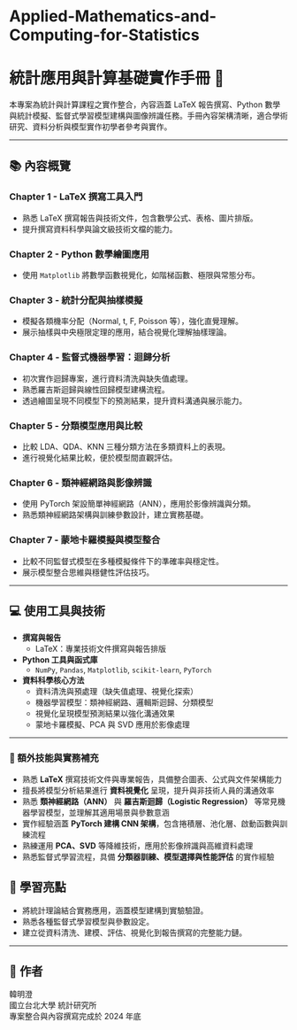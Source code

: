 # Applied-Mathematics-and-Computing-for-Statistics
# 統計應用與計算基礎實作手冊 📘

本專案為統計與計算課程之實作整合，內容涵蓋 LaTeX 報告撰寫、Python 數學與統計模擬、監督式學習模型建構與圖像辨識任務。手冊內容架構清晰，適合學術研究、資料分析與模型實作初學者參考與實作。

---

## 📚 內容概覽

### Chapter 1 - LaTeX 撰寫工具入門
- 熟悉 LaTeX 撰寫報告與技術文件，包含數學公式、表格、圖片排版。
- 提升撰寫資料科學與論文級技術文檔的能力。

### Chapter 2 - Python 數學繪圖應用
- 使用 `Matplotlib` 將數學函數視覺化，如階梯函數、極限與常態分布。

### Chapter 3 - 統計分配與抽樣模擬
- 模擬各類機率分配（Normal, t, F, Poisson 等），強化直覺理解。
- 展示抽樣與中央極限定理的應用，結合視覺化理解抽樣理論。

### Chapter 4 - 監督式機器學習：迴歸分析
- 初次實作迴歸專案，進行資料清洗與缺失值處理。
- 熟悉羅吉斯迴歸與線性回歸模型建構流程。
- 透過繪圖呈現不同模型下的預測結果，提升資料溝通與展示能力。

### Chapter 5 - 分類模型應用與比較
- 比較 LDA、QDA、KNN 三種分類方法在多類資料上的表現。
- 進行視覺化結果比較，便於模型間直觀評估。

### Chapter 6 - 類神經網路與影像辨識
- 使用 PyTorch 架設簡單神經網路（ANN），應用於影像辨識與分類。
- 熟悉類神經網路架構與訓練參數設計，建立實務基礎。

### Chapter 7 - 蒙地卡羅模擬與模型整合
- 比較不同監督式模型在多種模擬條件下的準確率與穩定性。
- 展示模型整合思維與穩健性評估技巧。

---

## 💻 使用工具與技術

- **撰寫與報告**
  - LaTeX：專業技術文件撰寫與報告排版
- **Python 工具與函式庫**
  - `NumPy`, `Pandas`, `Matplotlib`, `scikit-learn`, `PyTorch`
- **資料科學核心方法**
  - 資料清洗與預處理（缺失值處理、視覺化探索）
  - 機器學習模型：類神經網路、邏輯斯迴歸、分類模型
  - 視覺化呈現模型預測結果以強化溝通效果
  - 蒙地卡羅模擬、PCA 與 SVD 應用於影像處理

---
### 🔧 額外技能與實務補充

- 熟悉 **LaTeX** 撰寫技術文件與專業報告，具備整合圖表、公式與文件架構能力  
- 擅長將模型分析結果進行 **資料視覺化** 呈現，提升與非技術人員的溝通效率  
- 熟悉 **類神經網路（ANN）** 與 **羅吉斯迴歸（Logistic Regression）** 等常見機器學習模型，並理解其適用場景與參數意涵  
- 實作經驗涵蓋 **PyTorch 建構 CNN 架構**，包含捲積層、池化層、啟動函數與訓練流程  
- 熟練運用 **PCA、SVD** 等降維技術，應用於影像辨識與高維資料處理  
- 熟悉監督式學習流程，具備 **分類器訓練、模型選擇與性能評估** 的實作經驗  

## 🧠 學習亮點

- 將統計理論結合實務應用，涵蓋模型建構到實驗驗證。
- 熟悉各種監督式學習模型與參數設定。
- 建立從資料清洗、建模、評估、視覺化到報告撰寫的完整能力鏈。

---

## 📎 作者

韓明澄  
國立台北大學 統計研究所  
專案整合與內容撰寫完成於 2024 年底

